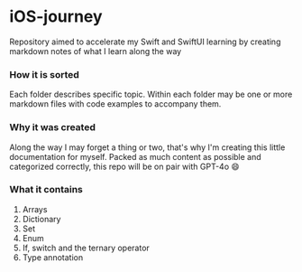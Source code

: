 # iOS-journey

Repository aimed to accelerate my Swift and SwiftUI learning by creating markdown notes of what I learn along the way

### How it is sorted

Each folder describes specific topic. Within each folder may be one or more markdown files with code examples to accompany them.

### Why it was created

Along the way I may forget a thing or two, that's why I'm creating this little documentation for myself. Packed as much content as possible and categorized correctly, this repo will be on pair with GPT-4o :smile:

### What it contains

1. Arrays
2. Dictionary
3. Set
4. Enum
5. If, switch and the ternary operator
6. Type annotation
